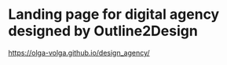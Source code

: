 # Landing page for digital agency designed by Outline2Design
https://olga-volga.github.io/design_agency/
